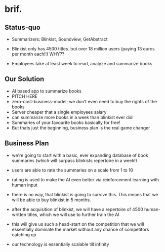 # brif.

## Status-quo

- Summarizers: Blinkist, Soundview, GetAbstract

- Blinkist only has 4500 titles. but over 18 million users (paying 13 euros per month each!!) WHY??

- Employees take at least week to read, analyze and summarize books

## Our Solution

- AI based app to summarize books
- PITCH HERE
- zero-cost-business-model; we don't even need to buy the rights of the books
- Server cheaper that a single employees salary
- can summarize more books in a week than blinkist ever did
- Summaries of your favourite books basically for free! 
- But thats just the beginning, business plan is the real game changer

## Business Plan
-  we're going to start with a basic, ever expanding database of book summaries (which will surpass blinkists repertoire in a week!)
- users are able to rate the summaries on a scale from 1 to 10
- rating is used to make the AI even better via reinforcement learning with human input
- there is no way, that blinkist is going to survive this. This means that we will be able to buy blinkist in 5 months.
- after the acquisition of blinkist, we will have a repertoire of 4500 human-written titles, which we will use to further train the AI

- this will give us such a head-start on the competition that we will essentially dominate the market without any chance of competitors catching up
- our technology is essentially scalable till infinity 
